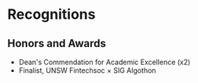 # Recognitions

## Honors and Awards

- Dean's Commendation for Academic Excellence (x2)
- Finalist, UNSW Fintechsoc × SIG Algothon 